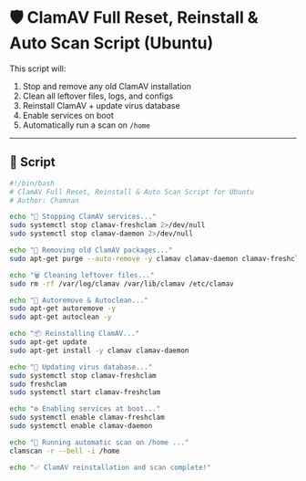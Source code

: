 # 🛡️ ClamAV Full Reset, Reinstall & Auto Scan Script (Ubuntu)

This script will:
1. Stop and remove any old ClamAV installation  
2. Clean all leftover files, logs, and configs  
3. Reinstall ClamAV + update virus database  
4. Enable services on boot  
5. Automatically run a scan on `/home`  

---

## 📜 Script

```bash
#!/bin/bash
# ClamAV Full Reset, Reinstall & Auto Scan Script for Ubuntu
# Author: Chamnan

echo "🛑 Stopping ClamAV services..."
sudo systemctl stop clamav-freshclam 2>/dev/null
sudo systemctl stop clamav-daemon 2>/dev/null

echo "🧹 Removing old ClamAV packages..."
sudo apt-get purge --auto-remove -y clamav clamav-daemon clamav-freshclam clamav-base clamav-docs clamav-testfiles libclamav*

echo "🗑️ Cleaning leftover files..."
sudo rm -rf /var/log/clamav /var/lib/clamav /etc/clamav

echo "🧽 Autoremove & Autoclean..."
sudo apt-get autoremove -y
sudo apt-get autoclean -y

echo "📦 Reinstalling ClamAV..."
sudo apt-get update
sudo apt-get install -y clamav clamav-daemon

echo "🔄 Updating virus database..."
sudo systemctl stop clamav-freshclam
sudo freshclam
sudo systemctl start clamav-freshclam

echo "⚙️ Enabling services at boot..."
sudo systemctl enable clamav-freshclam
sudo systemctl enable clamav-daemon

echo "🧪 Running automatic scan on /home ..."
clamscan -r --bell -i /home

echo "✅ ClamAV reinstallation and scan complete!"
